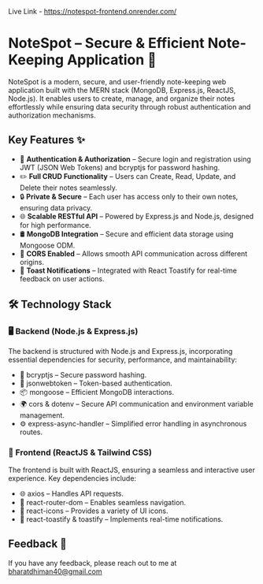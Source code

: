 Live Link - https://notespot-frontend.onrender.com/
# NoteSpot – Secure & Efficient Note-Keeping Application 📝

NoteSpot is a modern, secure, and user-friendly note-keeping web application built with the MERN stack (MongoDB, Express.js, ReactJS, Node.js). It enables users to create, manage, and organize their notes effortlessly while ensuring data security through robust authentication and authorization mechanisms.

## Key Features ✨

- 🔐 **Authentication & Authorization** – Secure login and registration using JWT (JSON Web Tokens) and bcryptjs for password hashing.
- ✏️ **Full CRUD Functionality** – Users can Create, Read, Update, and Delete their notes seamlessly.
- 🔒 **Private & Secure** – Each user has access only to their own notes, ensuring data privacy.
- 🌐 **Scalable RESTful API** – Powered by Express.js and Node.js, designed for high performance.
- 🛢️ **MongoDB Integration** – Secure and efficient data storage using Mongoose ODM.
- 🔄 **CORS Enabled** – Allows smooth API communication across different origins.
- 🔔 **Toast Notifications** – Integrated with React Toastify for real-time feedback on user actions.

## 🛠️ Technology Stack

### 🖥️ Backend (Node.js & Express.js)

The backend is structured with Node.js and Express.js, incorporating essential dependencies for security, performance, and maintainability:

- 🔑 bcryptjs – Secure password hashing.
- 🔐 jsonwebtoken – Token-based authentication.
- 📦 mongoose – Efficient MongoDB interactions.
- 🌍 cors & dotenv – Secure API communication and environment variable management.
- ⚙️ express-async-handler – Simplified error handling in asynchronous routes.

### 🎨 Frontend (ReactJS & Tailwind CSS)

The frontend is built with ReactJS, ensuring a seamless and interactive user experience. Key dependencies include:

- 🌐 axios – Handles API requests.
- 🚏 react-router-dom – Enables seamless navigation.
- 🎨 react-icons – Provides a variety of UI icons.
- 🔔 react-toastify & toastify – Implements real-time notifications.

## Feedback 🚀

If you have any feedback, please reach out to me at bharatdhiman40@gmail.com
